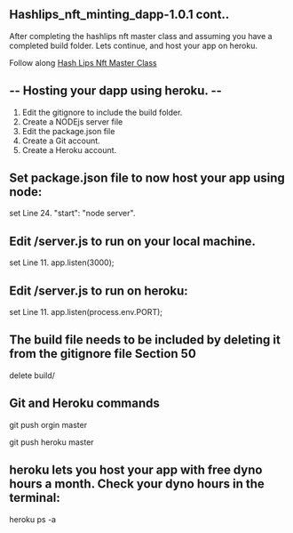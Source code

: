 ## Hashlips_nft_minting_dapp-1.0.1 cont.. 
After completing the hashlips nft master class and assuming you have a completed build folder.  Lets continue, and host your app on heroku. 

Follow along <a href="https://www.youtube.com/watch?v=Zhmj4PiJ-GA&t=4387s>">Hash Lips Nft Master Class</a>

## -- Hosting your dapp using heroku. --

 1.  Edit the gitignore to include the build folder.
 2.  Create a NODEjs server file
 3.  Edit the package.json file
 4.  Create a Git account.
 5.  Create a Heroku account. 


## Set package.json file to now host your app using node:


set Line 24.    "start": "node server".


##  Edit /server.js to run on your local machine.


set Line 11.   app.listen(3000);



##  Edit /server.js to run on heroku: 


set Line 11.   app.listen(process.env.PORT);


## The build file needs to be included by deleting it from the gitignore file Section 50


 delete build/


 ## Git and Heroku commands


 git push orgin master

 git push heroku master


 ## heroku lets you host your app with free dyno hours a month.  Check your dyno hours in the terminal:


 heroku ps -a <app name>


 
